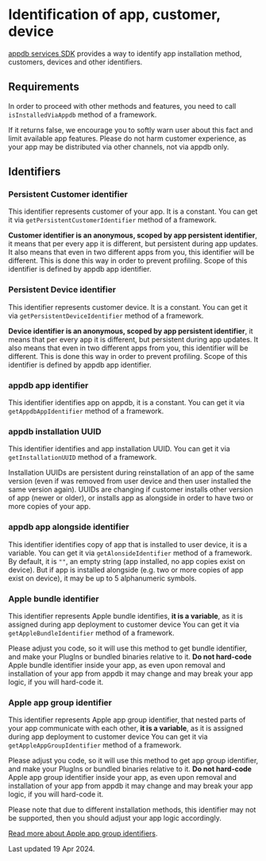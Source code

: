 # Identification of app, customer, device

[appdb services SDK](https://github.com/appdb-official/AppdbSDK) provides a way to identify app installation method, customers, devices and other identifiers.

## Requirements

In order to proceed with other methods and features, you need to call ```isInstalledViaAppdb``` method of a framework.

If it returns false, we encourage you to softly warn user about this fact and limit available app features. Please do not harm customer experience, as your app may be distributed via other channels, not via appdb only.

## Identifiers

### Persistent Customer identifier

This identifier represents customer of your app. It is a constant. You can get it via ```getPersistentCustomerIdentifier``` method of a framework.

**Customer identifier is an anonymous, scoped by app persistent identifier**, it means that per every app it is different, but persistent during app updates. It also means that even in two different apps from you, this identifier will be different.
This is done this way in order to prevent profiling.
Scope of this identifier is defined by appdb app identifier.

### Persistent Device identifier

This identifier represents customer device. It is a constant. You can get it via ```getPersistentDeviceIdentifier``` method of a framework.

**Device identifier is an anonymous, scoped by app persistent identifier**, it means that per every app it is different, but persistent during app updates. It also means that even in two different apps from you, this identifier will be different.
This is done this way in order to prevent profiling.
Scope of this identifier is defined by appdb app identifier.

### appdb app identifier

This identifier identifies app on appdb, it is a constant. You can get it via ```getAppdbAppIdentifier``` method of a framework.

### appdb installation UUID

This identifier identifies and app installation UUID. You can get it via ```getInstallationUUID``` method of a framework.

Installation UUIDs are persistent during reinstallation of an app of the same version (even if was removed from user device and then user installed the same version again).
UUIDs are changing if customer installs other version of app (newer or older), or installs app as alongside in order to have two or more copies of your app.

### appdb app alongside identifier

This identifier identifies copy of app that is installed to user device, it is a variable. You can get it via ```getAlonsideIdentifier``` method of a framework.
By default, it is ```""```, an empty string (app installed, no app copies exist on device). But if app is installed alongside (e.g. two or more copies of app exist on device), it may be up to 5 alphanumeric symbols.

### Apple bundle identifier

This identifier represents Apple bundle identifies, **it is a variable**, as it is assigned during app deployment to customer device You can get it via ```getAppleBundleIdentifier``` method of a framework.

Please adjust you code, so it will use this method to get bundle identifier, and make your PlugIns or bundled binaries relative to it. **Do not hard-code** Apple bundle identifier inside your app, as even upon removal and installation of your app from appdb it may change and may break your app logic, if you will hard-code it.

### Apple app group identifier

This identifier represents Apple app group identifier, that nested parts of your app communicate with each other, **it is a variable**, as it is assigned during app deployment to customer device You can get it via ```getAppleAppGroupIdentifier``` method of a framework.

Please adjust you code, so it will use this method to get app group identifier, and make your PlugIns or bundled binaries relative to it. **Do not hard-code** Apple app group identifier inside your app, as even upon removal and installation of your app from appdb it may change and may break your app logic, if you will hard-code it.

Please note that due to different installation methods, this identifier may not be supported, then you should adjust your app logic accordingly.

[Read more about Apple app group identifiers](/services-and-features/group-identifiers).

Last updated 19 Apr 2024.

